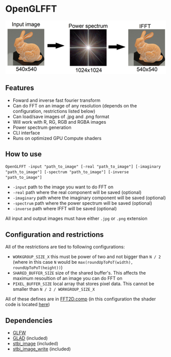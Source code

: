 # OpenGLFFT

![showcase](showcase.png)

Features
--------

- Foward and inverse fast fourier transform
- Can do FFT on an image of any resolution (depends on the configuration, restrictions listed below)
- Can load/save images of .jpg and .png format
- Will work with R, RG, RGB and RGBA images
- Power spectrum generation
- CLI interface
- Runs on optimized GPU Compute shaders

How to use
----------

`OpenGLFFT -input "path_to_image" [-real "path_to_image"] [-imaginary "path_to_image"] [-spectrum "path_to_image"] [-inverse "path_to_image"]`

- `-input` path to the image you want to do FFT on
- `-real` path where the real component will be saved (optional)
- `-imaginary` path where the imaginary component will be saved (optional)
- `-spectrum` path where the power spectrum will be saved (optional)
- `-inverse` path where IFFT will be saved (optional)

All input and output images must have either `.jpg` or `.png` extension

Configuration and restrictions
------------------------------

All of the restrictions are tied to following configurations:

- `WORKGROUP_SIZE_X` this must be power of two and not bigger than `N / 2` (where in this case `N` would be `max(roundUpToPoT(width), roundUpToPoT(height))`)
- `SHARED_BUFFER_SIZE` size of the shared buffer's. This affects the maximum resoultion of an image you can do FFT on
- `PIXEL_BUFFER_SIZE` local array that stores pixel data. This cannot be smaller than `N / 2 / WORKGROUP_SIZE_X`

All of these defines are in [FFT2D.comp](https://github.com/bane9/OpenGLFFT/blob/main/OpenGLFFT/FFT2D.comp) (in this configuration the shader code is located [here](https://github.com/bane9/OpenGLFFT/blob/main/OpenGLFFT/ShaderSources.h#L7))

Dependencies
------------

- [GLFW](https://www.glfw.org/)
- [GLAD](https://glad.dav1d.de/) (included)
- [stbi_image](https://github.com/nothings/stb/blob/master/stb_image.h) (included)
- [stbi_image_write](https://github.com/nothings/stb/blob/master/stb_image_write.h) (included)
